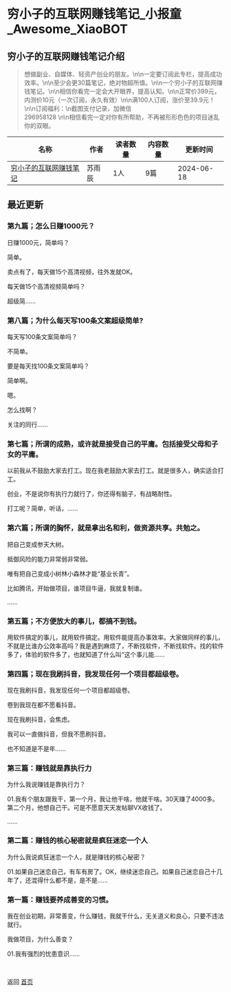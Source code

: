 # 穷小子的互联网赚钱笔记_小报童_Awesome_XiaoBOT

## 穷小子的互联网赚钱笔记介绍
> 想做副业、自媒体、轻资产创业的朋友。\n\n一定要订阅此专栏，提高成功效率。\n\n至少会更30篇笔记，绝对物超所值。\n\n一个穷小子的互联网赚钱笔记。\n\n相信你看完一定会大开眼界，提高认知。\n\n正常价399元，内测价10元（一次订阅，永久有效）\n\n满100人订阅，涨价至39.9元！\n\n订阅福利：\n截图支付记录，加微信  
296958128 \n\n相信看完一定对你有所帮助，不再被形形色色的项目迷乱你的双眼。  
  


|名称|作者|读者数量|内容数量|更新时间|
|---|---|---|---|---|
|[穷小子的互联网赚钱笔记](https://xiaobot.net/p/suyuchenbiji?refer=0b133df9-27dc-423b-8101-639049001c13)|苏雨辰|1人|9篇|2024-06-18|

## 最近更新
### 第九篇；怎么日赚1000元？

日赚1000元，简单吗？

简单。

卖点有了，每天做15个高清视频，往外发就OK。

每天做15个高清视频简单吗？

超级简......

### 第八篇；为什么每天写100条文案超级简单?

每天写100条文案简单吗？

不简单。

要是每天找100条文案简单吗？

简单啊。

嗯。

怎么找啊？

关注的同行......

### 第七篇；所谓的成熟，或许就是接受自己的平庸。包括接受父母和子女的平庸。

以前我从不鼓励大家去打工。现在我老鼓励大家去打工。就是很多人，确实适合打工。

创业，不是说你有执行力就行了，你还得有脑子，有战略耐性。

打工呢？简单，听话，......

### 第六篇；所谓的胸怀，就是拿出名和利，做资源共享。共勉之。

把自己变成参天大树。

抵御风险的能力非常弱非常弱。

唯有把自己变成小树林小森林才能“基业长青”。

比如腾讯，开始做项目，谁项目牛逼，我就复制谁。

......

### 第五篇；不方便放大的事儿，都搞不到钱。

用软件搞定的事儿，就用软件搞定。用软件能提高办事效率。大家做同样的事儿，不就是比谁办公效率高吗？我是遇到麻烦了，不断找软件，不断找软件。找的软件多了，体验的软件多了，也就知道了什么叫“这个事儿能......

### 第四篇；现在我刷抖音，我发现任何一个项目都超级卷。

现在我刷抖音，我发现任何一个项目都超级卷。

卷到我现在都不愿看抖音。

现在我刷抖音，会焦虑。

我可以一直做抖音，但我不愿刷抖音。

也不知道是不是年......

### 第三篇：赚钱就是靠执行力

为什么我说赚钱是靠执行力？

01.我有个朋友跟我干，第一个月，我让他干啥，他就干啥。30天赚了4000多。第二个月，他想自己干。可是不愿意天天发帖聊VX收钱了。

......

### 第二篇：赚钱的核心秘密就是疯狂迷恋一个人

为什么我说疯狂迷恋一个人，就是赚钱的核心秘密？

01.如果自己迷恋自己，有车有房了。OK，继续迷恋自己。如果自己迷恋自己十几年了，还混得什么都不是，是不是......

### 第一篇：赚钱要养成善变的习惯。

我在创业初期，非常善变，什么赚钱，我就干什么，无关道义和良心，只要不违法就行。

我做项目，为什么善变？

01.我有强烈的忧患意识......


<a href="https://github.com/Reno9527/awesome-xiaobot" style="color: white; text-decoration: none;">awesome-xiaobot</a>

返回 [首页](../README.md)
